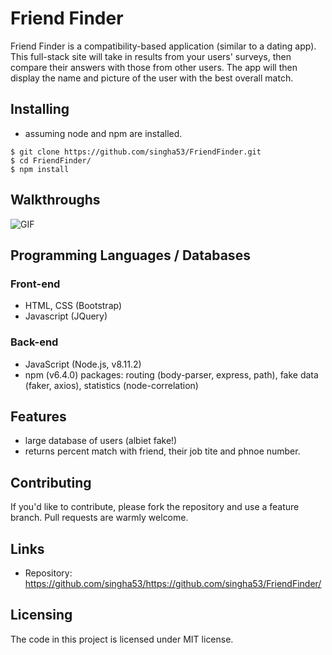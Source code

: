 # Friend Finder

Friend Finder is a compatibility-based application (similar to a dating app). This full-stack site will take in results from your users' surveys, then compare their answers with those from other users. The app will then display the name and picture of the user with the best overall match.

## Installing
- assuming node and npm are installed. 

```shell
$ git clone https://github.com/singha53/FriendFinder.git
$ cd FriendFinder/
$ npm install
```

## Walkthroughs
![GIF](https://github.com/singha53/FriendFinder/blob/master/walkthrough.gif)

## Programming Languages / Databases
### Front-end
- HTML, CSS (Bootstrap)
- Javascript (JQuery)

### Back-end
- JavaScript (Node.js, v8.11.2)
- npm (v6.4.0) packages: routing (body-parser, express, path), fake data (faker, axios), statistics (node-correlation)

## Features

- large database of users (albiet fake!)
- returns percent match with friend, their job tite and phnoe number.

## Contributing

If you'd like to contribute, please fork the repository and use a feature
branch. Pull requests are warmly welcome.

## Links

- Repository: https://github.com/singha53/https://github.com/singha53/FriendFinder/

## Licensing

The code in this project is licensed under MIT license.

